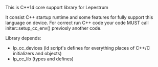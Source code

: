 This is C++14 core support library for Lepestrum

It consist C++ startup runtime and some features for fully support this language on device.
For correct run C++ code your code MUST call initer::setup_cc_env() previosly another code.

Library depends:
 - lp_cc_devices (ld script's defines for everything places of C++/C initializers and objects)
 - lp_cc_lib (types and defines)
